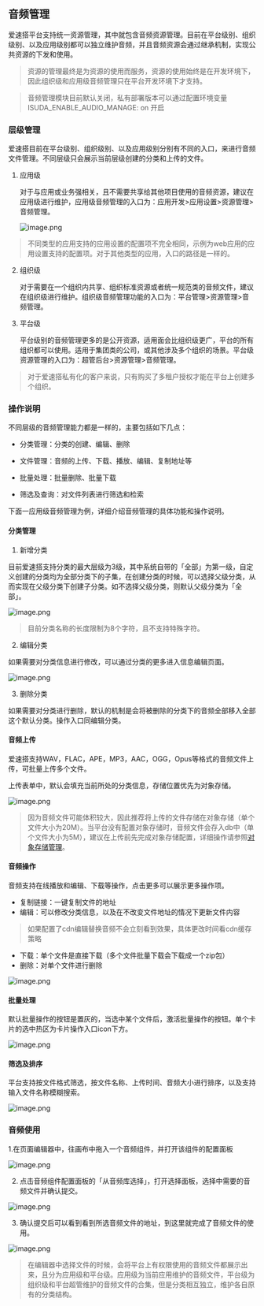   
## 音频管理

爱速搭平台支持统一资源管理，其中就包含音频资源管理。目前在平台级别、组织级别、以及应用级别都可以独立维护音频，并且音频资源会通过继承机制，实现公共资源的下发和使用。

>  资源的管理最终是为资源的使用而服务，资源的使用始终是在开发环境下，因此组织级和应用级音频管理只在平台开发环境下才支持。

> 音频管理模块目前默认关闭，私有部署版本可以通过配置环境变量 ISUDA_ENABLE_AUDIO_MANAGE: on 开启


### 层级管理

爱速搭目前在平台级别、组织级别、以及应用级别分别有不同的入口，来进行音频文件管理。不同层级只会展示当前层级创建的分类和上传的文件。

1. 应用级
    
    对于与应用或业务强相关，且不需要共享给其他项目使用的音频资源，建议在应用级进行维护，应用级音频管理的入口为：应用开发>应用设置>资源管理>音频管理。
    
    ![image.png](https://bce.bdstatic.com/doc/bce-doc/ISUDA/image_d866621.png)
    
>    不同类型的应用支持的应用设置的配置项不完全相同，示例为web应用的应用设置支持的配置项。对于其他类型的应用，入口的路径是一样的。
    
2. 组织级
    
    对于需要在一个组织内共享、组织标准资源或者统一规范类的音频文件，建议在组织级进行维护。组织级音频管理功能的入口为：平台管理>资源管理>音频管理。
    
    
3. 平台级

    平台级别的音频管理更多的是公开资源，适用面会比组织级更广，平台的所有组织都可以使用。适用于集团类的公司，或其他涉及多个组织的场景。平台级资源管理的入口为：超管后台>资源管理>音频管理。

> 对于爱速搭私有化的客户来说，只有购买了多租户授权才能在平台上创建多个组织。
 

### 操作说明

不同层级的音频管理能力都是一样的，主要包括如下几点：

- 分类管理：分类的创建、编辑、删除

- 文件管理：音频的上传、下载、播放、编辑、复制地址等

- 批量处理：批量删除、批量下载

- 筛选及查询：对文件列表进行筛选和检索

下面一应用级音频管理为例，详细介绍音频管理的具体功能和操作说明。


#### 分类管理


1. 新增分类

目前爱速搭支持分类的最大层级为3级，其中系统自带的「全部」为第一级，自定义创建的分类均为全部分类下的子集，在创建分类的时候，可以选择父级分类，从而实现在父级分类下创建子分类。如不选择父级分类，则默认父级分类为「全部」。

![image.png](https://bce.bdstatic.com/doc/bce-doc/ISUDA/image_a2a9abf.png)

> 目前分类名称的长度限制为8个字符，且不支持特殊字符。

2. 编辑分类

如果需要对分类信息进行修改，可以通过分类的更多进入信息编辑页面。

<!-- ![image.png](https://bce.bdstatic.com/doc/bce-doc/ISUDA/image_df65c58.png)
-->

![image.png](https://bce.bdstatic.com/doc/bce-doc/ISUDA/image_cd93142.png)

3. 删除分类

如果需要对分类进行删除，默认的机制是会将被删除的分类下的音频全部移入全部这个默认分类。操作入口同编辑分类。

#### 音频上传

爱速搭支持WAV，FLAC，APE，MP3，AAC，OGG，Opus等格式的音频文件上传，可批量上传多个文件。

上传表单中，默认会填充当前所处的分类信息，存储位置优先为对象存储。

![image.png](https://bce.bdstatic.com/doc/bce-doc/ISUDA/image_a8be27e.png)

> 因为音频文件可能体积较大，因此推荐将上传的文件存储在对象存储（单个文件大小为20M）。当平台没有配置对象存储时，音频文件会存入db中（单个文件大小为5M），建议在上传前先完成对象存储配置，详细操作请参照[对象存储管理](../对象存储/对象存储管理.md)。
> 

#### 音频操作

音频支持在线播放和编辑、下载等操作，点击更多可以展示更多操作项。

- 复制链接：一键复制文件的地址
- 编辑：可以修改分类信息，以及在不改变文件地址的情况下更新文件内容
> 如果配置了cdn编辑替换音频不会立刻看到效果，具体更改时间看cdn缓存策略 
- 下载：单个文件是直接下载（多个文件批量下载会下载成一个zip包）
- 删除：对单个文件进行删除

![image.png](https://bce.bdstatic.com/doc/bce-doc/ISUDA/image_6e3f7de.png)


#### 批量处理

默认批量操作的按钮是置灰的，当选中某个文件后，激活批量操作的按钮。单个卡片的选中热区为卡片操作入口icon下方。

![image.png](https://bce.bdstatic.com/doc/bce-doc/ISUDA/image_7327d5a.png)

#### 筛选及排序

平台支持按文件格式筛选，按文件名称、上传时间、音频大小进行排序，以及支持输入文件名称模糊搜索。

![image.png](https://bce.bdstatic.com/doc/bce-doc/ISUDA/image_4b59be3.png)

### 音频使用


1.在页面编辑器中，往画布中拖入一个音频组件，并打开该组件的配置面板

![image.png](https://bce.bdstatic.com/doc/bce-doc/ISUDA/image_1e76d8d.png)

2. 点击音频组件配置面板的「从音频库选择」，打开选择面板，选择中需要的音频文件并确认提交。

![image.png](https://bce.bdstatic.com/doc/bce-doc/ISUDA/image_240ed9a.png)

3. 确认提交后可以看到看到所选音频文件的地址，到这里就完成了音频文件的使用。

![image.png](https://bce.bdstatic.com/doc/bce-doc/ISUDA/image_d21e468.png)

> 在编辑器中选择文件的时候，会将平台上有权限使用的音频文件都展示出来，且分为应用级和平台级。应用级为当前应用维护的音频文件，平台级为组织级和平台超管维护的音频文件的合集，但是分类相互独立，维护各自原有的分类结构。